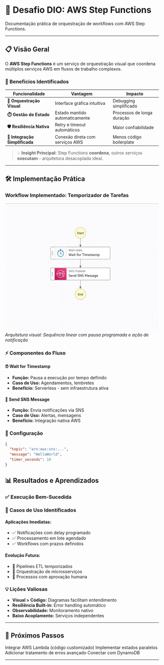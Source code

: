 # 🚀 Desafio DIO: AWS Step Functions

Documentação prática de orquestração de workflows com AWS Step Functions.

---

## 📋 Visão Geral

O **AWS Step Functions** é um serviço de orquestração visual que coordena múltiplos serviços AWS em fluxos de trabalho complexos.

### 🎯 Benefícios Identificados

| Funcionalidade | Vantagem | Impacto |
|----------------|----------|---------|
| **🔄 Orquestração Visual** | Interface gráfica intuitiva | Debugging simplificado |
| **⏱️ Gestão de Estado** | Estado mantido automaticamente | Processos de longa duração |
| **🛡️ Resiliência Nativa** | Retry e timeout automáticos | Maior confiabilidade |
| **🔗 Integração Simplificada** | Conexão direta com serviços AWS | Menos código boilerplate |

> 💡 **Insight Principal:** Step Functions **coordena**, outros serviços **executam** - arquitetura desacoplada ideal.

---

## 🛠️ Implementação Prática

### Workflow Implementado: Temporizador de Tarefas

![Resultado da Execução](./stepFunctions.jpg)
*Arquitetura visual: Sequência linear com pausa programada e ação de notificação*

### ⚡ Componentes do Fluxo

#### **⏰ Wait for Timestamp**
- **Função:** Pausa a execução por tempo definido
- **Caso de Uso:** Agendamentos, lembretes
- **Benefício:** Serverless - sem infraestrutura ativa

#### **📨 Send SNS Message** 
- **Função:** Envia notificações via SNS
- **Caso de Uso:** Alertas, mensagens
- **Benefício:** Integração nativa AWS

### 🔧 Configuração

```json
{
  "topic": "arn:aws:sns:...",
  "message": "HelloWorld", 
  "timer_seconds": 10
}
```

## 📊 Resultados e Aprendizados

### ✅ Execução Bem-Sucedida

### 🎯 Casos de Uso Identificados

#### **Aplicações Imediatas:**
- ✅ Notificações com delay programado
- ✅ Processamento em lote agendado  
- ✅ Workflows com prazos definidos

#### **Evolução Futura:**
- 🔄 Pipelines ETL temporizados
- 🔄 Orquestração de microsserviços
- 🔄 Processos com aprovação humana

### 💡 Lições Valiosas

- **Visual > Código:** Diagramas facilitam entendimento
- **Resiliência Built-in:** Error handling automático
- **Observabilidade:** Monitoramento nativo
- **Baixo Acoplamento:** Serviços independentes

---

## 🚀 Próximos Passos

Integrar AWS Lambda (código customizado)
Implementar estados paralelos
Adicionar tratamento de erros avançado
Conectar com DynamoDB

---
